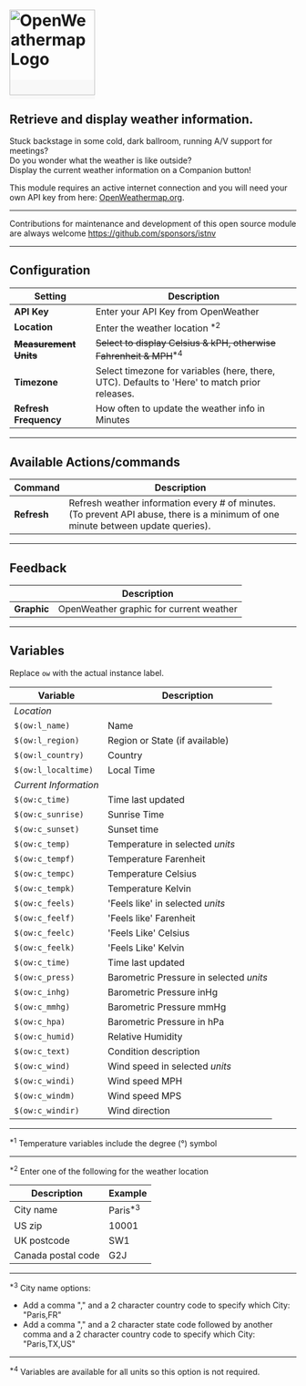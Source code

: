 
# <a href="https://openweathermap.org/" style="background-color:rgba(163, 163, 163, 0.05)"> <img src="https://openweathermap.org/themes/openweathermap/assets/img/logo_white_cropped.png" width=150 alt="OpenWeathermap Logo"></a>

## Retrieve and display weather information. <br>

Stuck backstage in some cold, dark ballroom, running A/V support for meetings?<br>
Do you wonder what the weather is like outside?<br>
Display the current weather information on a Companion button!<br>

This module requires an active internet connection and you will need your own API key from here: <a href="https://openweathermap.org/home/sign_up" title="OpenWeather">OpenWeathermap.org</a>.<br>

---

Contributions for maintenance and development of this open source module are always welcome
<https://github.com/sponsors/istnv>

---

## Configuration

| **Setting**               | **Description**                                                                               |
| ------------------------- | --------------------------------------------------------------------------------------------- |
| **API Key**               | Enter your API Key from OpenWeather                                                           |
| **Location**              | Enter the weather location <sup>\*2</sup>                                                     |
| **~~Measurement Units~~** | ~~Select to display Celsius & kPH, otherwise Fahrenheit & MPH~~<sup>\*4</sup>                 |
| **Timezone**              | Select timezone for variables (here, there, UTC). Defaults to 'Here' to match prior releases. |
| **Refresh Frequency**     | How often to update the weather info in Minutes                                               |

---

## Available Actions/commands

| **Command** | **Description**                                                                                                                  |
| ----------- | -------------------------------------------------------------------------------------------------------------------------------- |
| **Refresh** | Refresh weather information every # of minutes. (To prevent API abuse, there is a minimum of one minute between update queries). |

---

## Feedback

| &nbsp;      | **Description**                         |
| ----------- | --------------------------------------- |
| **Graphic** | OpenWeather graphic for current weather |

---

## Variables

Replace `ow` with the actual instance label.

| **Variable**          | **Description**                         |
| --------------------- | --------------------------------------- |
| _Location_            | &nbsp;                                  |
| `$(ow:l_name)`        | Name                                    |
| `$(ow:l_region)`      | Region or State (if available)          |
| `$(ow:l_country)`     | Country                                 |
| `$(ow:l_localtime)`   | Local Time                              |
| _Current Information_ | &nbsp;                                  |
| `$(ow:c_time)`        | Time last updated                       |
| `$(ow:c_sunrise)`     | Sunrise Time                            |
| `$(ow:c_sunset)`      | Sunset time                             |
| `$(ow:c_temp)`        | Temperature in selected _units_         |
| `$(ow:c_tempf)`       | Temperature Farenheit                   |
| `$(ow:c_tempc)`       | Temperature Celsius                     |
| `$(ow:c_tempk)`       | Temperature Kelvin                      |
| `$(ow:c_feels)`       | 'Feels like' in selected _units_        |
| `$(ow:c_feelf)`       | 'Feels like' Farenheit                  |
| `$(ow:c_feelc)`       | 'Feels Like' Celsius                    |
| `$(ow:c_feelk)`       | 'Feels Like' Kelvin                     |
| `$(ow:c_time)`        | Time last updated                       |
| `$(ow:c_press)`       | Barometric Pressure in selected _units_ |
| `$(ow:c_inhg)`        | Barometric Pressure inHg                |
| `$(ow:c_mmhg)`        | Barometric Pressure mmHg                |
| `$(ow:c_hpa)`         | Barometric Pressure in hPa              |
| `$(ow:c_humid)`       | Relative Humidity                       |
| `$(ow:c_text)`        | Condition description                   |
| `$(ow:c_wind)`        | Wind speed in selected _units_          |
| `$(ow:c_windi)`       | Wind speed MPH                          |
| `$(ow:c_windm)`       | Wind speed MPS                          |
| `$(ow:c_windir)`      | Wind direction                          |

---

<sup>\*1</sup> Temperature variables include the degree (°) symbol

---

<sup>\*2</sup> Enter one of the following for the weather location

| **Description**    | **Example**         |
| ------------------ | ------------------- |
| City name          | Paris<sup>\*3</sup> |
| US zip             | 10001               |
| UK postcode        | SW1                 |
| Canada postal code | G2J                 |

---

<sup>\*3</sup> City name options:

- Add a comma "," and a 2 character country code to specify which City: "Paris,FR"
- Add a comma "," and a 2 character state code followed by another comma and a 2 character country code to specify which City: "Paris,TX,US"

---

<sup>\*4</sup> Variables are available for all units so this option is not required.
